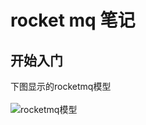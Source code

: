 # rocket mq 笔记

## 开始入门
下图显示的rocketmq模型 <br>  
![rocketmq模型](https://github.com/woshitangxiao/myNote/blob/master/img/rocketmq模型.png) 